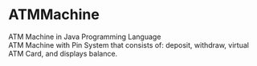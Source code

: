 # ATMMachine
ATM Machine in Java Programming Language <br />
ATM Machine with Pin System that consists of: deposit, withdraw, virtual ATM Card, and displays balance.
